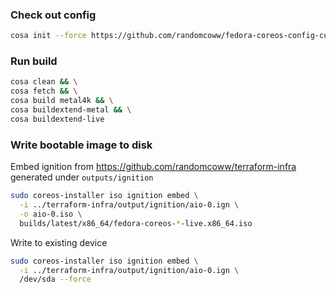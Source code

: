 ### Check out config

```bash
cosa init --force https://github.com/randomcoww/fedora-coreos-config-custom.git builds/server
```

### Run build

```bash
cosa clean && \
cosa fetch && \
cosa build metal4k && \
cosa buildextend-metal && \
cosa buildextend-live
```

### Write bootable image to disk


Embed ignition from https://github.com/randomcoww/terraform-infra generated under `outputs/ignition`

```bash
sudo coreos-installer iso ignition embed \
  -i ../terraform-infra/output/ignition/aio-0.ign \
  -o aio-0.iso \
  builds/latest/x86_64/fedora-coreos-*-live.x86_64.iso
```

Write to existing device

```bash
sudo coreos-installer iso ignition embed \
  -i ../terraform-infra/output/ignition/aio-0.ign \
  /dev/sda --force
```